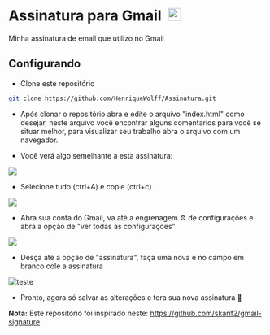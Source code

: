 <h1>Assinatura para Gmail &nbsp;<img width="25" src="https://user-images.githubusercontent.com/5141132/50740364-7ea80880-1217-11e9-8faf-2348e31beedd.png"></h1>
Minha assinatura de email que utilizo no Gmail 

## Configurando

- Clone este repositório
```sh
git clone https://github.com/HenriqueWolff/Assinatura.git
```

- Após clonar o repositório abra e edite o arquivo "index.html" como desejar, neste arquivo você encontrar alguns comentarios para você se situar melhor, para visualizar seu trabalho abra o arquivo com um navegador.

- Você verá algo semelhante a esta assinatura:
<img src="https://user-images.githubusercontent.com/79487966/199131132-417c5c2f-903a-4399-a1b1-1e24901684f2.png"/>

- Selecione tudo (ctrl+A) e copie (ctrl+c)

<img src="https://user-images.githubusercontent.com/79487966/199131298-ce5d2373-9571-4486-8f7d-044fac672d13.png"/>

- Abra sua conta do Gmail, va até a engrenagem ⚙ de configurações e abra a opção de "ver todas as configurações"

<img src="https://user-images.githubusercontent.com/79487966/199133499-924066eb-9055-4440-9873-a878378f7e30.png"/>

- Desça até a opção de "assinatura", faça uma nova e no campo em branco cole a assinatura

![teste](https://user-images.githubusercontent.com/79487966/199136858-fc158049-325c-4e4a-a280-b0b1858f63df.GIF)

- Pronto, agora só salvar as alterações e tera sua nova assinatura :call_me_hand:

**Nota:**
Este repositório foi inspirado neste: https://github.com/skarif2/gmail-signature


